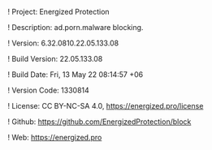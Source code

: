! Project: Energized Protection

! Description: ad.porn.malware blocking.

! Version: 6.32.0810.22.05.133.08

! Build Version: 22.05.133.08

! Build Date: Fri, 13 May 22 08:14:57 +06

! Version Code: 1330814

! License: CC BY-NC-SA 4.0, https://energized.pro/license

! Github: https://github.com/EnergizedProtection/block

! Web: https://energized.pro
